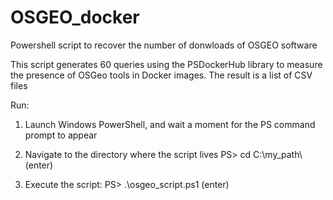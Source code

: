 # OSGEO_docker
Powershell script to recover the number of donwloads of OSGEO software 

This script generates 60 queries using the PSDockerHub library to measure the presence of OSGeo tools in Docker images. The result is a list of CSV files

Run:

1. Launch Windows PowerShell, and wait a moment for the PS command prompt to appear

2. Navigate to the directory where the script lives
PS> cd C:\my_path\ (enter)

3. Execute the script:
PS> .\osgeo_script.ps1 (enter)

